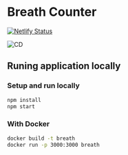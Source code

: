 # Breath Counter

[![Netlify Status](https://api.netlify.com/api/v1/badges/6d4bbf66-75d2-415d-ba23-0902ff975bdd/deploy-status)](https://app.netlify.com/sites/breathrate/deploys)

![CD](https://github.com/LucasCarioca/breath/workflows/Node.js%20CI/badge.svg)

## Runing application locally

### Setup and run locally

~~~~bash
npm install
npm start
~~~~

### With Docker

~~~~bash
docker build -t breath
docker run -p 3000:3000 breath
~~~~
